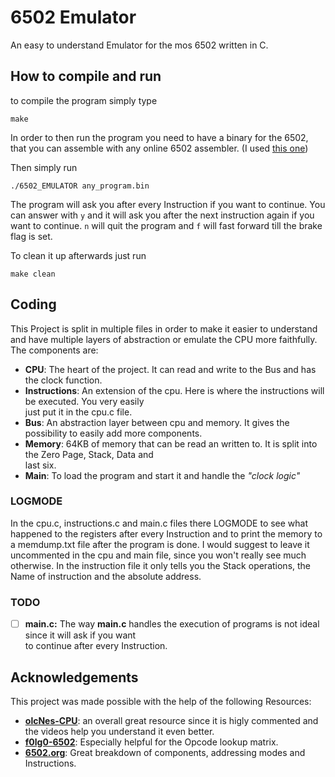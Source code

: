 # 6502 Emulator

An easy to understand Emulator for the mos 6502 written in C.

## How to compile and run

to compile the program simply type

` make `



In order to then run the program you need to have a binary for the 6502,
that you can assemble with any online 6502 assembler. (I used [this one](https://www.masswerk.at/6502/assembler.html))

Then simply run

` ./6502_EMULATOR any_program.bin `

The program will ask you after every Instruction if you want to continue.
You can answer with `y` and it will ask you after the next instruction again if you want to continue.
`n` will quit the program and `f` will fast forward till the brake flag is set.

To clean it up afterwards just run

` make clean `

## Coding

This Project is split in multiple files in order to make it easier to understand and have multiple layers of abstraction or emulate the CPU more faithfully. 
The components are:
+ **CPU**: The heart of the project. It can read and write to the Bus and has the clock function.
+ **Instructions**: An extension of the cpu. Here is where the instructions will be executed. You very easily  
                        just put it in the cpu.c file.
+ **Bus**: An abstraction layer between cpu and memory. It gives the possibility to easily add more components.
+ **Memory**: 64KB of memory that can be read an written to. It is split into the Zero Page, Stack, Data and    
                  last six.
+ **Main**: To load the program and start it and handle the *"clock logic"*

### LOGMODE
In the cpu.c, instructions.c and main.c files there LOGMODE to see what happened to the registers after every 
Instruction and to print the memory to a memdump.txt file after the program is done. 
I would suggest to leave it uncommented in the cpu and main file, since you won't really see much otherwise. 
In the instruction file it only tells you the Stack operations, the Name of instruction and the absolute address.

### TODO
- [ ] **main.c:** The way **main.c** handles the execution of programs is not ideal since it will ask if you want   
                  to continue after every Instruction.

## Acknowledgements

This project was made possible with the help of the following Resources:

- **[olcNes-CPU](https://github.com/OneLoneCoder/olcNES/tree/master/Part%232%20-%20CPU)**: an overall great 
            resource since it is higly commented and the videos help you understand it even better.
- **[f0lg0-6502](https://github.com/f0lg0/6502/tree/main)**: Especially helpful for the Opcode lookup matrix.
- **[6502.org](http://www.6502.org/users/obelisk/6502/index.html)**: Great breakdown of components, addressing 
modes and Instructions. 

